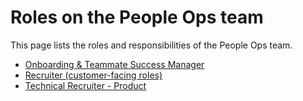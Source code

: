 # Roles on the People Ops team

This page lists the roles and responsibilities of the People Ops team.

- [Onboarding & Teammate Success Manager](onboarding_teammate_success_manager.md)
- [Recruiter (customer-facing roles)](recruiter_customer_facing.md)
- [Technical Recruiter - Product](technical_recruiter_product.md)
